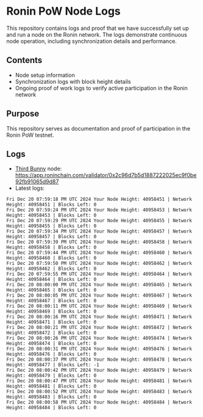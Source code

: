 # Ronin PoW Node Logs

This repository contains logs and proof that we have successfully set up and run a node on the Ronin network. The logs demonstrate continuous node operation, including synchronization details and performance.

## Contents

- Node setup information
- Synchronization logs with block height details
- Ongoing proof of work logs to verify active participation in the Ronin network

## Purpose

This repository serves as documentation and proof of participation in the Ronin PoW testnet.

## Logs

- [Third Bunny](https://thirdbunny.xyz/) node: https://app.roninchain.com/validator/0x2c96d7b5d1887222025ec9f0be92fb91065d9d87
- Latest logs:
```
Fri Dec 20 07:59:18 PM UTC 2024 Your Node Height: 40958451 | Network Height: 40958451 | Blocks Left: 0
Fri Dec 20 07:59:24 PM UTC 2024 Your Node Height: 40958453 | Network Height: 40958453 | Blocks Left: 0
Fri Dec 20 07:59:29 PM UTC 2024 Your Node Height: 40958455 | Network Height: 40958455 | Blocks Left: 0
Fri Dec 20 07:59:34 PM UTC 2024 Your Node Height: 40958457 | Network Height: 40958457 | Blocks Left: 0
Fri Dec 20 07:59:39 PM UTC 2024 Your Node Height: 40958458 | Network Height: 40958458 | Blocks Left: 0
Fri Dec 20 07:59:44 PM UTC 2024 Your Node Height: 40958460 | Network Height: 40958460 | Blocks Left: 0
Fri Dec 20 07:59:50 PM UTC 2024 Your Node Height: 40958462 | Network Height: 40958462 | Blocks Left: 0
Fri Dec 20 07:59:55 PM UTC 2024 Your Node Height: 40958464 | Network Height: 40958464 | Blocks Left: 0
Fri Dec 20 08:00:00 PM UTC 2024 Your Node Height: 40958465 | Network Height: 40958465 | Blocks Left: 0
Fri Dec 20 08:00:05 PM UTC 2024 Your Node Height: 40958467 | Network Height: 40958467 | Blocks Left: 0
Fri Dec 20 08:00:11 PM UTC 2024 Your Node Height: 40958469 | Network Height: 40958469 | Blocks Left: 0
Fri Dec 20 08:00:16 PM UTC 2024 Your Node Height: 40958471 | Network Height: 40958471 | Blocks Left: 0
Fri Dec 20 08:00:21 PM UTC 2024 Your Node Height: 40958472 | Network Height: 40958472 | Blocks Left: 0
Fri Dec 20 08:00:26 PM UTC 2024 Your Node Height: 40958474 | Network Height: 40958474 | Blocks Left: 0
Fri Dec 20 08:00:31 PM UTC 2024 Your Node Height: 40958476 | Network Height: 40958476 | Blocks Left: 0
Fri Dec 20 08:00:37 PM UTC 2024 Your Node Height: 40958478 | Network Height: 40958477 | Blocks Left: -1
Fri Dec 20 08:00:42 PM UTC 2024 Your Node Height: 40958479 | Network Height: 40958479 | Blocks Left: 0
Fri Dec 20 08:00:47 PM UTC 2024 Your Node Height: 40958481 | Network Height: 40958481 | Blocks Left: 0
Fri Dec 20 08:00:52 PM UTC 2024 Your Node Height: 40958483 | Network Height: 40958483 | Blocks Left: 0
Fri Dec 20 08:00:58 PM UTC 2024 Your Node Height: 40958484 | Network Height: 40958484 | Blocks Left: 0
```
